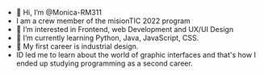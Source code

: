 - 👋 Hi, I’m @Monica-RM311
- I am a crew member of the misionTIC 2022 program
- 👀 I’m interested in Frontend, web Development and UX/UI Design
- 🌱 I’m currently learning Python, Java, JavaScript, CSS. 
- 💞️ My first career is industrial design. 
- ID led me to learn about the world of graphic interfaces and that's how I ended up studying programming as a second career.
<!---
-  I’m looking to collaborate on ...
- 📫 How to reach me ...
--->
<!---
Monica-RM311/Monica-RM311 is a ✨ special ✨ repository because its `README.md` (this file) appears on your GitHub profile.
You can click the Preview link to take a look at your changes.
--->
